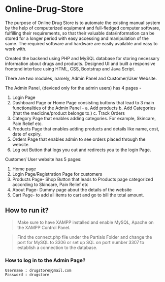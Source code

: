 # Online-Drug-Store
The purpose of Online Drug Store is to automate the existing manual system by the help of computerized equipment and full-fledged computer software, fulfilling their requirements, so that their valuable data/information can be stored for a longer period with easy accessing and manipulation of the same. The required software and hardware are easily available and easy to work with.

Created the backend using PHP and MySQL database for storing necessary information about drugs and products.
Designed UI and built a responsive frontend interface using HTML, CSS, Bootstrap and Java Script.

There are two modules, namely, Admin Panel and Customer/User Website.

The Admin Panel, (deviced only for the admin users) has 4 pages - 
  1. Login Page
  2. Dashboard Page or Home Page consisting buttons that lead to 3 main functionalities of the Admin Panel - 
    a. Add products
    b. Add Categories (that the medicine/product belongs to.)
    c. Track Orders
  3. Category Page that enables adding categories. For example, Skincare, Pain Relief etc.
  4. Products Page that enables adding products and details like name, cost, date of expiry.
  5. Orders Page that enables admin to see orders placed through the website.
  6. Log out Button that logs you out and redirects you to the login Page.
  
Customer/ User website has 5 pages:
  1. Home page 
  2. Login Page/Registration Page for customers
  3. Products Page- Shop Button that leads to Products page categorized according to Skincare, Pain Relief etc
  4. About Page- Dummy page about the details of the website
  5. Cart Page- to add all items to cart and go to bill the total amount. 
  
## How to run it? 
 > Make sure to have XAMPP installed and enable MySQL, Apache on the XAMPP Control Panel. 
  
 > Find the connect.php file under the Partials Folder and change the port for MySQL to 3306 or set up SQL on port number 3307 to establish a connection to the database.
  ### How to log in to the Admin Page?
    Username : drugstore@gmail.com
    Password : drugstore 
    
